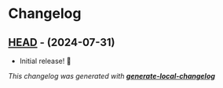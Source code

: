 # Changelog

## [HEAD](https://github.com/neogeek/a11ytk-rewrite/tree/HEAD) - (2024-07-31)

- Initial release! 🎉

_This changelog was generated with **[generate-local-changelog](https://github.com/neogeek/generate-local-changelog)**_
